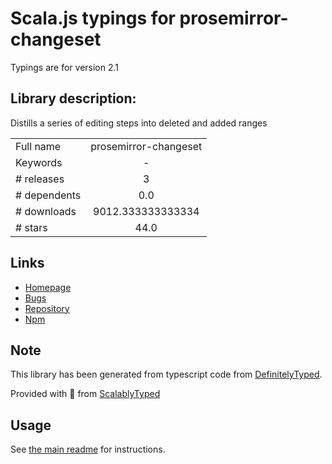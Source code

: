 
# Scala.js typings for prosemirror-changeset

Typings are for version 2.1

## Library description:
Distills a series of editing steps into deleted and added ranges

|                    |                 |
| ------------------ | :-------------: |
| Full name          | prosemirror-changeset |
| Keywords           | - |
| # releases         | 3 |
| # dependents       | 0.0 |
| # downloads        | 9012.333333333334 |
| # stars            | 44.0 |

## Links
- [Homepage](https://github.com/prosemirror/prosemirror-changeset#readme)
- [Bugs](https://github.com/prosemirror/prosemirror-changeset/issues)
- [Repository](https://github.com/prosemirror/prosemirror-changeset)
- [Npm](https://www.npmjs.com/package/prosemirror-changeset)
    


## Note
This library has been generated from typescript code from [DefinitelyTyped](https://definitelytyped.org).

Provided with :purple_heart: from [ScalablyTyped](https://github.com/oyvindberg/ScalablyTyped)

## Usage
See [the main readme](../../readme.md) for instructions.


